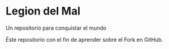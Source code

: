 # Legion del Mal
Un repositorio para conquistar el mundo

Éste repositorio con el fin de aprender sobre el Fork en GitHub.